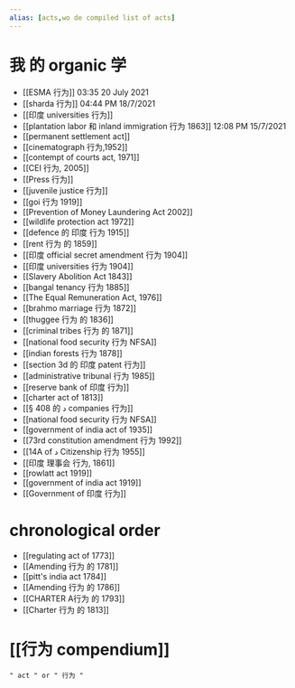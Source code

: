 ```yaml
---
alias: [acts,wo de compiled list of acts]
---
```


# 我 的 organic 学
- [[ESMA 行为]] 03:35 20 July 2021
- [[sharda 行为]] 04:44 PM 18/7/2021
- [[印度 universities 行为]]
- [[plantation labor 和 inland immigration 行为 1863]] 12:08 PM 15/7/2021
- [[permanent settlement act]]
- [[cinematograph  行为,1952]]
- [[contempt of courts act, 1971]]
- [[CEI 行为, 2005]]
- [[Press 行为]]
- [[juvenile justice 行为]]
- [[goi 行为 1919]]
- [[Prevention of Money Laundering Act 2002]]
- [[wildlife protection act 1972]]
- [[defence 的 印度 行为 1915]]
- [[rent 行为  的 1859]]
- [[印度 official secret amendment 行为 1904]] 
- [[印度 universities 行为 1904]]
- [[Slavery Abolition Act 1843]]
- [[bangal tenancy 行为 1885]]
- [[The Equal Remuneration Act, 1976]]
- [[brahmo marriage 行为 1872]]
- [[thuggee 行为 的 1836]]
- [[criminal tribes 行为 的  1871]]
- [[national food security 行为 NFSA]]
- [[indian forests 行为 1878]]
- [[section 3d 的 印度 patent 行为]]
- [[administrative tribunal 行为 1985]]
- [[reserve bank of 印度 行为]]
- [[charter act of 1813]]
- [[§ 408 的 د companies 行为]]
- [[national food security 行为 NFSA]]
- [[government of india act of 1935]]
- [[73rd constitution amendment 行为 1992]]
- [[14A of د Citizenship 行为 1955]]
- [[印度 理事会 行为, 1861]]
- [[rowlatt act 1919]]
- [[government of india act 1919]]
- [[Government of 印度 行为]]

# chronological order
- [[regulating act of 1773]]
- [[Amending 行为 的 1781]]
- [[pitt's india act 1784]]
- [[Amending 行为 的 1786]]
- [[CHARTER A行为 的 1793]]
- [[Charter 行为 的 1813]]

# [[行为 compendium]]

```query
" act " or " 行为 "
```
